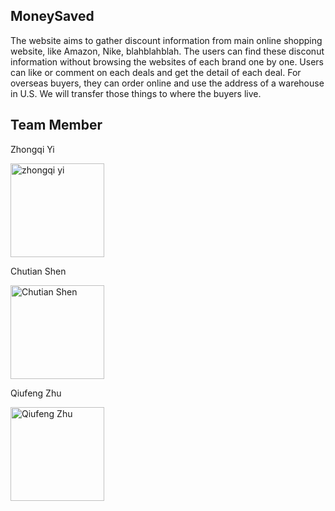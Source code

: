## MoneySaved
The website aims to gather discount information from main online shopping website, like Amazon, Nike, blahblahblah.
The users can find these disconut information without browsing the websites of each brand one by one. Users can like or comment on each deals and get the detail of each deal.
For overseas buyers, they can order online and use the address of a warehouse in U.S. We will transfer those things to where the buyers live.

## Team Member

  Zhongqi Yi

<img src=https://media.licdn.com/mpr/mpr/shrinknp_400_400/AAEAAQAAAAAAAAb0AAAAJDNmM2MyZDExLTcwYjctNDI5Ni05NGFiLTE5MGU2YWQ2OTE0MQ.jpg title="zhongqi yi" height="150" />

Chutian Shen

<img src= https://media.licdn.com/mpr/mpr/shrinknp_400_400/AAEAAQAAAAAAAAfDAAAAJGU0YjkyYWJkLTcxOWMtNDI3Ni04ZjY0LTg1NjJiOWVhNDYyZQ.jpg title="Chutian Shen" height="150" />

Qiufeng Zhu

 
<img src=https://media.licdn.com/media/AAEAAQAAAAAAAAdFAAAAJDZkNzAyNGFlLThiMDktNDI0Yi1iYTI3LTMwNGFhZDMyNDE0MA.jpg title="Qiufeng Zhu" height="150" />
